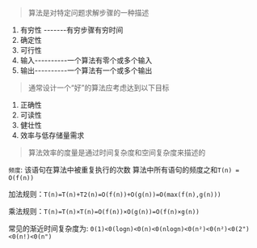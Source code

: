 >算法是对特定问题求解步骤的一种描述

1. 有穷性 -------有穷步骤有穷时间
2. 确定性
3. 可行性
4. 输入----------一个算法有零个或多个输入
5. 输出----------一个算法有一个或多个输出

>通常设计一个“好”的算法应考虑达到以下目标

1. 正确性
2. 可读性
3. 健壮性
4. 效率与低存储量需求

>算法效率的度量是通过时间复杂度和空间复杂度来描述的

`频度`: 该语句在算法中被重复执行的次数
	算法中所有语句的频度之和`T(n) = O(f(n))`

加法规则：`T(n)=T(n)+T2(n)=O(f(n))+O(g(n))=O(max(f(n),g(n)))`

乘法规则：`T(n)=T(n)×T(n)=O(f(n))×O(g(n))=O(f(n)×g(n))`

常见的渐近时间复杂度为:
	`0(1)<0(logn)<0(n)<0(nlogn)<0(n²)<0(n²)<0(2")<0(n!)<0(n")`